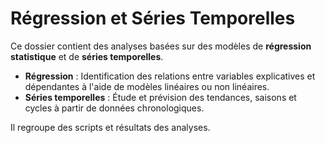 # Régression et Séries Temporelles  

Ce dossier contient des analyses basées sur des modèles de **régression statistique** et de **séries temporelles**.  
- **Régression** : Identification des relations entre variables explicatives et dépendantes à l'aide de modèles linéaires ou non linéaires.  
- **Séries temporelles** : Étude et prévision des tendances, saisons et cycles à partir de données chronologiques.  

Il regroupe des scripts et résultats des analyses.  

